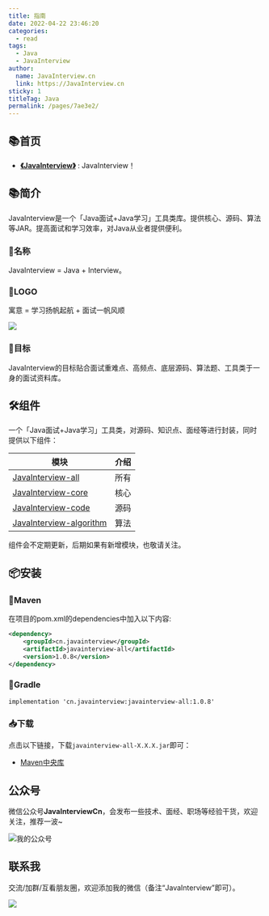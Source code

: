```yaml
---
title: 指南
date: 2022-04-22 23:46:20
categories: 
  - read
tags: 
  - Java
  - JavaInterview
author: 
  name: JavaInterview.cn
  link: https://JavaInterview.cn
sticky: 1
titleTag: Java
permalink: /pages/7ae3e2/
---
```

## 📚首页

- **[《JavaInterview》](../../README.md)** : JavaInterview！

## 📚简介
JavaInterview是一个「Java面试+Java学习」工具类库。提供核心、源码、算法等JAR。提高面试和学习效率，对Java从业者提供便利。

### 🎁名称

JavaInterview = Java + Interview。

### 🎁LOGO

寓意 = 学习扬帆起航 + 面试一帆风顺

![](https://javainterview.cn/assets/icon/logo200x100.png)

### 🍺目标

JavaInterview的目标贴合面试重难点、高频点、底层源码、算法题、工具类于一身的面试资料库。


## 🛠️组件

一个「Java面试+Java学习」工具类，对源码、知识点、面经等进行封装，同时提供以下组件：

| 模块                       |    介绍                                              |
| -------------------        |---------------------------------------------------- |
| [JavaInterview-all](https://javainterview.cn/interview/all/read)           |     所有                                             |
| [JavaInterview-core](https://javainterview.cn/interview/core/read)         |     核心                                             |
| [JavaInterview-code](https://javainterview.cn/interview/code/read)         |     源码                                              |
| [JavaInterview-algorithm](https://javainterview.cn/interview/algorithm/read)    |     算法                                            |

组件会不定期更新，后期如果有新增模块，也敬请关注。


## 📦安装

### 🍊Maven
在项目的pom.xml的dependencies中加入以下内容:

```xml
<dependency>
    <groupId>cn.javainterview</groupId>
    <artifactId>javainterview-all</artifactId>
    <version>1.0.8</version>
</dependency>
```

### 🍐Gradle
```
implementation 'cn.javainterview:javainterview-all:1.0.8'
```

### 📥下载

点击以下链接，下载`javainterview-all-X.X.X.jar`即可：

- [Maven中央库](https://repo1.maven.org/maven2/cn/javainterview/javainterview-all/1.0.8/)




## 公众号

微信公众号**JavaInterviewCn**，会发布一些技术、面经、职场等经验干货，欢迎关注，推荐一波~

![我的公众号](https://javainterview.cn/img/qrcode_for_gh_82720717e427_344.jpg)

## 联系我

交流/加群/互看朋友圈，欢迎添加我的微信（备注“JavaInterview”即可）。

![](https://javainterview.cn/img/weixin.jpeg)
